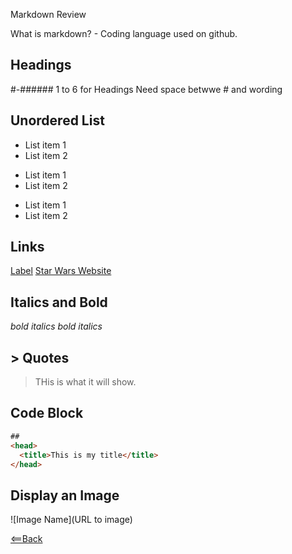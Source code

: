 Markdown Review

What is markdown? - Coding language used on github.

## Headings
#-###### 1 to 6 for Headings
Need space betwwe # and wording

## Unordered List
- List item 1
- List item 2

* List item 1
* List item 2

+ List item 1
+ List item 2

## Links
[Label](URL)
[Star Wars Website](http://www.starwars.com)

## Italics and Bold
*bold* *italics* _bold_ _italics_

## > Quotes
> THis is what it will show.

## Code Block

```html
## 
<head>
  <title>This is my title</title>
</head>
```

## Display an Image
![Image Name](URL to image)

[<==Back](README.md)
